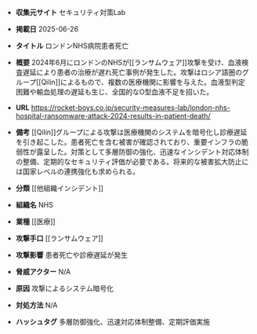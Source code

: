 - **収集元サイト**
セキュリティ対策Lab

- **掲載日**
2025-06-26

- **タイトル**
ロンドンNHS病院患者死亡

- **概要**
2024年6月にロンドンのNHSが[[ランサムウェア]]攻撃を受け、血液検査遅延により患者の治療が遅れ死亡事例が発生した。攻撃はロシア語圏のグループ[[Qilin]]によるもので、複数の医療機関に影響を与えた。血液型判定困難や輸血処理の遅延も生じ、全国的なO型血液不足を招いた。

- **URL**
https://rocket-boys.co.jp/security-measures-lab/london-nhs-hospital-ransomware-attack-2024-results-in-patient-death/

- **備考**
[[Qilin]]グループによる攻撃は医療機関のシステムを暗号化し診療遅延を引き起こした。患者死亡を含む被害が確認されており、重要インフラの脆弱性が露呈した。対策として多層防御の強化、迅速なインシデント対応体制の整備、定期的なセキュリティ評価が必要である。将来的な被害拡大防止には国家レベルの連携強化も求められる。

- **分類**
[[他組織インシデント]]

- **組織名**
NHS

- **業種**
[[医療]]

- **攻撃手口**
[[ランサムウェア]]

- **攻撃影響**
患者死亡や診療遅延が発生

- **脅威アクター**
N/A

- **原因**
攻撃によるシステム暗号化

- **対処方法**
N/A

- **ハッシュタグ**
多層防御強化、迅速対応体制整備、定期評価実施

